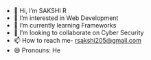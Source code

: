 - 👋 Hi, I’m SAKSHI R
- 👀 I’m interested in Web Development
- 🌱 I’m currently learning Frameworks
- 💞️ I’m looking to collaborate on Cyber Security
- 📫 How to reach me- rsakshi205@gmail.com
- 😄 Pronouns: He

